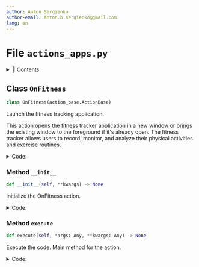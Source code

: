 ```yaml
---
author: Anton Sergienko
author-email: anton.b.sergienko@gmail.com
lang: en
---
```


# File `actions_apps.py`

<details>
<summary>📖 Contents</summary>

## Contents

- [Class `OnFitness`](#class-onfitness)
  - [Method `__init__`](#method-__init__)
  - [Method `execute`](#method-execute)

</details>

## Class `OnFitness`

```python
class OnFitness(action_base.ActionBase)
```

Launch the fitness tracking application.

This action opens the fitness tracker application in a new window or brings
the existing window to the foreground if it's already open. The fitness tracker
allows users to record, monitor, and analyze their physical activities and
exercise routines.

<details>
<summary>Code:</summary>

```python
class OnFitness(action_base.ActionBase):

    icon = "🏃🏻"
    title = "Fitness tracker"

    def __init__(self, **kwargs) -> None:  # noqa: ANN003
        """Initialize the OnFitness action."""
        super().__init__()
        self.parent = kwargs.get("parent")
        self.main_window = None

    def execute(self, *args: Any, **kwargs: Any) -> None:  # noqa: ARG002
        """Execute the code. Main method for the action."""
        if self.main_window is None:
            self.main_window = fitness.MainWindow()
        self.main_window.show()
        self.main_window.raise_()
        self.main_window.activateWindow()
```

</details>

### Method `__init__`

```python
def __init__(self, **kwargs) -> None
```

Initialize the OnFitness action.

<details>
<summary>Code:</summary>

```python
def __init__(self, **kwargs) -> None:  # noqa: ANN003
        super().__init__()
        self.parent = kwargs.get("parent")
        self.main_window = None
```

</details>

### Method `execute`

```python
def execute(self, *args: Any, **kwargs: Any) -> None
```

Execute the code. Main method for the action.

<details>
<summary>Code:</summary>

```python
def execute(self, *args: Any, **kwargs: Any) -> None:  # noqa: ARG002
        if self.main_window is None:
            self.main_window = fitness.MainWindow()
        self.main_window.show()
        self.main_window.raise_()
        self.main_window.activateWindow()
```

</details>
